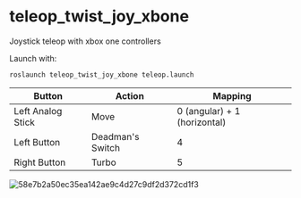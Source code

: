# teleop_twist_joy_xbone
Joystick teleop with xbox one controllers


Launch with:
```
roslaunch teleop_twist_joy_xbone teleop.launch
```
|Button|Action|Mapping|
|-|-|-|
|Left Analog Stick|Move |0 (angular) + 1 (horizontal)|
|Left Button| Deadman's Switch|4|
|Right Button|Turbo|5|

![58e7b2a50ec35ea142ae9c4d27c9df2d372cd1f3](https://github.com/user-attachments/assets/0bbbb6a8-babd-4b7b-a221-cf62f008909b)

